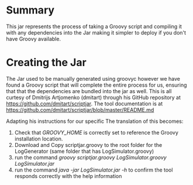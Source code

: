 # Summary

This jar represents the process of taking a Groovy script and compiling it with any dependencies into the Jar making it simpler to deploy if you don't have Groovy available.



# Creating the Jar

The Jar used to be manually generated using groovyc however we have found a Groovy script that will complete the entire process for us, ensuring that that the dependencies are bundled into the jar as well. This is all curtesy of Dmitrijs Artjomenko (dmitart) through his GitHub repository at https://github.com/dmitart/scriptjar.  The tool documentation is at https://github.com/dmitart/scriptjar/blob/master/README.md

Adapting his instructions for our specific  The translation of this becomes:

1. Check that _GROOVY_HOME_ is correctly set to reference the Groovy installation location.
2. Download and Copy scriptjar.groovy to the root folder for the LogGenerator (same folder that has LogSimulator.groovy)
3. run the command _groovy scriptjar.groovy LogSimulator.groovy LogSimulator.jar_
4. run the command _java -jar LogSimulator.jar -h_ to confirm the tool responds correctly with the help information


